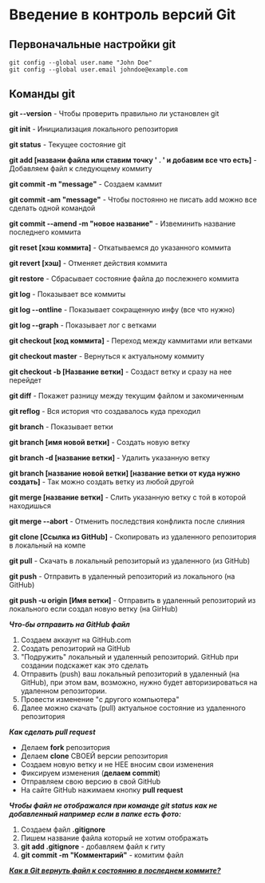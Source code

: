 # Введение в контроль версий Git

## Первоначальные настройки git

    git config --global user.name "John Doe"
    git config --global user.email johndoe@example.com
  
## Команды git

**git --version** - Чтобы проверить правильно ли установлен git 

**git init** - Инициализация локального репозитория

**git status** - Текущее состояние git

**git add [названи файла или ставим точку ' . ' и добавим все что есть]** - Добавляем файл к следующему коммиту

**git commit -m "message"** - Создаем каммит

**git commit -am "message"** - Чтобы постоянно не писать add можно все сделать одной командой

**git commit --amend -m "новое название"** - Извеминить название последнего коммита

**git reset [хэш коммита]** - Откатываемся до указанного коммита

**git revert [хэш]** - Отменяет действия коммита

**git restore** - Сбрасывает состояние файла до послежнего коммита 

**git log** - Показывает все коммиты

**git log --ontline** - Показывает сокращенную инфу (все что нужно)

**git log --graph** - Показывает лог с ветками

**git checkout [код коммита]** - Переход между каммитами или ветками

**git checkout master** - Вернуться к актуальному коммиту

**git checkout -b [Название ветки]** - Создаст ветку и сразу на нее перейдет

**git diff** - Покажет разницу между текущим файлом и закомиченным

**git reflog** - Вся история что создавалось куда преходил

**git branch** - Показывает ветки 

**git branch [имя новой ветки]** - Создать новую ветку

**git branch -d [название ветки]** - Удалить указанную ветку

**git branch [название новой ветки] [название ветки от куда нужно создать]** - Так можно создать ветку из любой другой

**git merge [название ветки]** - Слить указанную ветку с той в которой находишься

**git merge --abort** - Отменить последствия конфликта после слияния

**git clone [Ссылка из GitHub]** - Скопировать из удаленного репозитория в локальный на компе

**git pull** - Скачать в локальный репозиторый из удаленного (из GitHub)

**git push** - Отправить в удаленный репозиторий из локального (на GitHub)

**git push -u origin [Имя ветки]** - Отправить в удаленный репозиторий из локального если создал новую ветку (на GirHub)


**_Что-бы отправить на GitHub файл_**

1. Создаем аккаунт на GitHub.com
2. Создать репозиторий на GitHub
3. "Подружить" локальный и удаленный репозиторий. GitHub при создании подскажет как это сделать
4. Отправить (push) ваш локальный репозиторий в удаленный (на GitHub), при этом вам, возможно, нужно будет авторизироваться на удаленном репозитории.
5. Провести изменение "с другого компьютера"
5. Далее можно скачать (pull) актуальное состояние из удаленного репозитория


**_Как сделать pull request_**

* Делаем **fork** репозитория
* Делаем **clone** СВОЕЙ версии репозитория
* Создаем новую ветку и не НЕЕ вносим свои изменения
* Фиксируем изменения (**делаем commit**)
* Отправляем свою версию в свой GitHub
* На сайте GitHub нажимаем кнопку **pull request**


**_Чтобы файл не отображался при команде git status как не добавленный например если в папке есть фото:_**

1. Создаем файл **.gitignore**
2. Пишем название файла который не хотим отображать
3. **git add .gitignore** - добавляем файл к гиту
4. **git commit -m "Комментарий"** - комитим файл

[**_Как в Git вернуть файл к состоянию в последнем коммите?_** ](https://world-hello.ru/scv/git/how-to/kak-v-git-vernut-fajl-k-sostoyaniyu-v-poslednem-kommite.html?ysclid=l81yyj4fsj846978682)








